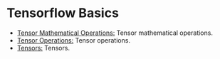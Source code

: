# Tensorflow Basics

* [Tensor Mathematical Operations:](https://github.com/Carla-de-Beer/Tensorflow/tree/development/Tensorflow%20Basics/Tensor%20Mathematical%20Operations) Tensor mathematical operations.
* [Tensor Operations:](https://github.com/Carla-de-Beer/Tensorflow/tree/development/Tensorflow%20Basics/Tensor%20Operations) Tensor operations.
* [Tensors:](https://github.com/Carla-de-Beer/Tensorflow/tree/development/Tensorflow%20Basics/Tensors) Tensors.